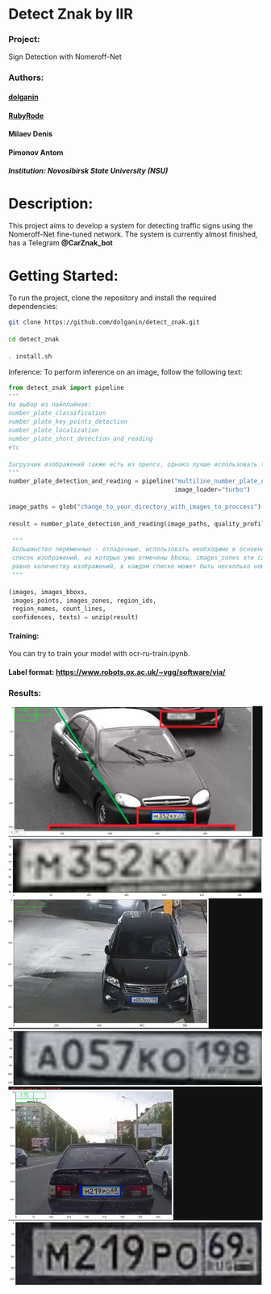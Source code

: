 # Detect Znak by IIR

### Project: 
Sign Detection with Nomeroff-Net


### Authors:

#### [dolganin](https://github.com/dolganin) 
#### [RubyRode](https://github.com/RubyRode)

#### Milaev Denis

#### Pimonov Antom

##### Institution: Novosibirsk State University (NSU)

# Description:

This project aims to develop a system for detecting traffic signs using the Nomeroff-Net fine-tuned network. The system is currently almost finished,
has a Telegram **@CarZnak_bot**

# Getting Started:

To run the project, clone the repository and install the required dependencies:
```bash
git clone https://github.com/dolganin/detect_znak.git

cd detect_znak

. install.sh
```

Inference:
To perform inference on an image, follow the following text:
``` Python
from detect_znak import pipeline
"""
На выбор из пайплайнов: 
number_plate_classification
number_plate_key_points_detection
number_plate_localization
number_plate_short_detection_and_reading
etc

Загрузчик изображений также есть из opencv, однако лучше использовать turbo для эффективности
"""
number_plate_detection_and_reading = pipeline("multiline_number_plate_detection_and_reading", 
                                              image_loader="turbo")

image_paths = glob("change_to_your_directory_with_images_to_proccess")
              
result = number_plate_detection_and_reading(image_paths, quality_profile=[3, 1, 0])

 """
 Большинство переменных - отладочные, использовать необходимо в основном images и texts: images представляет собой
 список изображений, на которых уже отмечены bboxы, images_zones эти самые вырезанные области bboxов. texts - список списков. Количество списков
 равно количеству изображений, в каждом списке может быть несколько номеров. 
 """

(images, images_bboxs, 
 images_points, images_zones, region_ids, 
 region_names, count_lines, 
 confidences, texts) = unzip(result)

```
#### Training:

You can try to train your model with ocr-ru-train.ipynb.

#### Label format: https://www.robots.ox.ac.uk/~vgg/software/via/

### Results:

![](public/6c4c7f7f-e3e5-414e-94af-b87686641164.jpg)
![](public/9d0ba7a1-990a-4205-9534-d9880c1f5e81.jpg)
![](public/ecfd1966-a680-46b9-b516-4916149ff2af.jpg)

